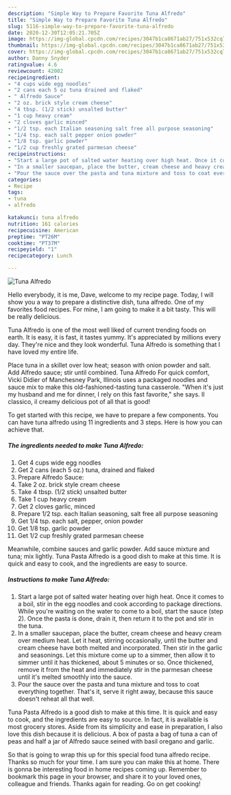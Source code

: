 ```yaml
---
description: "Simple Way to Prepare Favorite Tuna Alfredo"
title: "Simple Way to Prepare Favorite Tuna Alfredo"
slug: 5116-simple-way-to-prepare-favorite-tuna-alfredo
date: 2020-12-30T12:05:21.705Z
image: https://img-global.cpcdn.com/recipes/3047b1ca8671ab27/751x532cq70/tuna-alfredo-recipe-main-photo.jpg
thumbnail: https://img-global.cpcdn.com/recipes/3047b1ca8671ab27/751x532cq70/tuna-alfredo-recipe-main-photo.jpg
cover: https://img-global.cpcdn.com/recipes/3047b1ca8671ab27/751x532cq70/tuna-alfredo-recipe-main-photo.jpg
author: Danny Snyder
ratingvalue: 4.6
reviewcount: 42002
recipeingredient:
- "4 cups wide egg noodles"
- "2 cans each 5 oz tuna drained and flaked"
- " Alfredo Sauce"
- "2 oz. brick style cream cheese"
- "4 tbsp. (1/2 stick) unsalted butter"
- "1 cup heavy cream"
- "2 cloves garlic minced"
- "1/2 tsp. each Italian seasoning salt free all purpose seasoning"
- "1/4 tsp. each salt pepper onion powder"
- "1/8 tsp. garlic powder"
- "1/2 cup freshly grated parmesan cheese"
recipeinstructions:
- "Start a large pot of salted water heating over high heat. Once it comes to a boil, stir in the egg noodles and cook according to package directions. While you&#39;re waiting on the water to come to a boil, start the sauce (step 2). Once the pasta is done, drain it, then return it to the pot and stir in the tuna."
- "In a smaller saucepan, place the butter, cream cheese and heavy cream over medium heat. Let it heat, stirring occasionally, until the butter and cream cheese have both melted and incorporated. Then stir in the garlic and seasonings. Let this mixture come up to a simmer, then allow it to simmer until it has thickened, about 5 minutes or so. Once thickened, remove it from the heat and immediately stir in the parmesan cheese until it&#39;s melted smoothly into the sauce."
- "Pour the sauce over the pasta and tuna mixture and toss to coat everything together. That&#39;s it, serve it right away, because this sauce doesn&#39;t reheat all that well."
categories:
- Recipe
tags:
- tuna
- alfredo

katakunci: tuna alfredo 
nutrition: 161 calories
recipecuisine: American
preptime: "PT26M"
cooktime: "PT37M"
recipeyield: "1"
recipecategory: Lunch

---
```



![Tuna Alfredo](https://img-global.cpcdn.com/recipes/3047b1ca8671ab27/751x532cq70/tuna-alfredo-recipe-main-photo.jpg)

Hello everybody, it is me, Dave, welcome to my recipe page. Today, I will show you a way to prepare a distinctive dish, tuna alfredo. One of my favorites food recipes. For mine, I am going to make it a bit tasty. This will be really delicious.

Tuna Alfredo is one of the most well liked of current trending foods on earth. It is easy, it is fast, it tastes yummy. It's appreciated by millions every day. They're nice and they look wonderful. Tuna Alfredo is something that I have loved my entire life.

Place tuna in a skillet over low heat; season with onion powder and salt. Add Alfredo sauce; stir until combined. Tuna Alfredo For quick comfort, Vicki Didier of Manchesney Park, Illinois uses a packaged noodles and sauce mix to make this old-fashioned-tasting tuna casserole. &#34;When it&#39;s just my husband and me for dinner, I rely on this fast favorite,&#34; she says. Il classico, il creamy delicious pot of all that is good!


To get started with this recipe, we have to prepare a few components. You can have tuna alfredo using 11 ingredients and 3 steps. Here is how you can achieve that.

<!--inarticleads1-->

##### The ingredients needed to make Tuna Alfredo:

1. Get 4 cups wide egg noodles
1. Get 2 cans (each 5 oz.) tuna, drained and flaked
1. Prepare  Alfredo Sauce:
1. Take 2 oz. brick style cream cheese
1. Take 4 tbsp. (1/2 stick) unsalted butter
1. Take 1 cup heavy cream
1. Get 2 cloves garlic, minced
1. Prepare 1/2 tsp. each Italian seasoning, salt free all purpose seasoning
1. Get 1/4 tsp. each salt, pepper, onion powder
1. Get 1/8 tsp. garlic powder
1. Get 1/2 cup freshly grated parmesan cheese


Meanwhile, combine sauces and garlic powder. Add sauce mixture and tuna; mix lightly. Tuna Pasta Alfredo is a good dish to make at this time. It is quick and easy to cook, and the ingredients are easy to source. 

<!--inarticleads2-->

##### Instructions to make Tuna Alfredo:

1. Start a large pot of salted water heating over high heat. Once it comes to a boil, stir in the egg noodles and cook according to package directions. While you&#39;re waiting on the water to come to a boil, start the sauce (step 2). Once the pasta is done, drain it, then return it to the pot and stir in the tuna.
1. In a smaller saucepan, place the butter, cream cheese and heavy cream over medium heat. Let it heat, stirring occasionally, until the butter and cream cheese have both melted and incorporated. Then stir in the garlic and seasonings. Let this mixture come up to a simmer, then allow it to simmer until it has thickened, about 5 minutes or so. Once thickened, remove it from the heat and immediately stir in the parmesan cheese until it&#39;s melted smoothly into the sauce.
1. Pour the sauce over the pasta and tuna mixture and toss to coat everything together. That&#39;s it, serve it right away, because this sauce doesn&#39;t reheat all that well.


Tuna Pasta Alfredo is a good dish to make at this time. It is quick and easy to cook, and the ingredients are easy to source. In fact, it is available is most grocery stores. Aside from its simplicity and ease in preparation, I also love this dish because it is delicious. A box of pasta a bag of tuna a can of peas and half a jar of Alfredo sauce seined with basil oregano and garlic. 

So that is going to wrap this up for this special food tuna alfredo recipe. Thanks so much for your time. I am sure you can make this at home. There is gonna be interesting food in home recipes coming up. Remember to bookmark this page in your browser, and share it to your loved ones, colleague and friends. Thanks again for reading. Go on get cooking!
